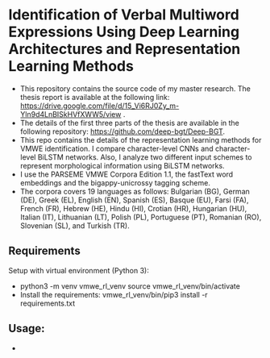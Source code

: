 # Identification of Verbal Multiword Expressions Using Deep Learning Architectures and Representation Learning Methods

- This repository contains the source code of my master research. The thesis report is available at the following link: https://drive.google.com/file/d/15_Vi6RJ0Zy_m-Yln9d4LnBISkHVfXWW5/view . 
- The details of the first three parts of the thesis are available in the following repository: https://github.com/deep-bgt/Deep-BGT. 
- This repo contains the details of the representation learning methods for VMWE identification. I compare character-level CNNs and character-level BiLSTM networks. Also, I analyze two different input schemes to represent morphological information using BiLSTM networks.
- I use the PARSEME VMWE Corpora Edition 1.1, the fastText word embeddings and the bigappy-unicrossy tagging scheme.
- The corpora covers 19 languages as follows:
Bulgarian (BG), German (DE), Greek (EL), English (EN), Spanish (ES), Basque (EU), Farsi (FA), French (FR),
          Hebrew (HE), Hindu (HI), Crotian (HR), Hungarian (HU), Italian (IT), Lithuanian (LT),
           Polish (PL), Portuguese (PT), Romanian (RO), Slovenian (SL), and Turkish (TR).

## Requirements

Setup with virtual environment (Python 3):
-  python3 -m venv vmwe_rl_venv
   source vmwe_rl_venv/bin/activate
- Install the requirements:
   vmwe_rl_venv/bin/pip3 install -r requirements.txt

## Usage:
- 
